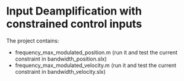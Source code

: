 # Input Deamplification with constrained control inputs

The project contains:
- frequency_max_modulated_position.m (run it and test the current constraint in bandwidth_position.slx)
- frequency_max_modulated_velocity.m (run it and test the current constraint in bandwidth_velocity.slx)